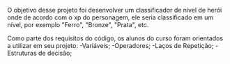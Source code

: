 O objetivo desse projeto foi desenvolver um classificador de nível de herói
onde de acordo com o xp do personagem, ele seria classificado em um nível, por exemplo
"Ferro", "Bronze", "Prata", etc.

Como parte dos requisitos do código, os alunos do curso foram orientados a utilizar em seu projeto:
-Variáveis;
-Operadores;
-Laços de Repetição;
-Estruturas de decisão;
